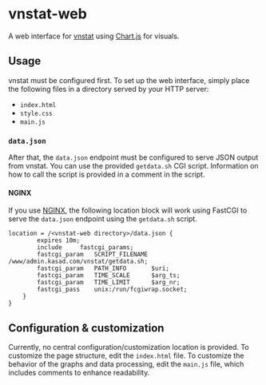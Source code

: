 # vnstat-web

A web interface for [vnstat](https://humdi.net/vnstat/) using
[Chart.js](https://www.chartjs.org/) for visuals.

## Usage

vnstat must be configured first. To set up the web interface, simply place the
following files in a directory served by your HTTP server:
* `index.html`
* `style.css`
* `main.js`

### `data.json`

After that, the `data.json` endpoint must be configured to serve JSON output
from vnstat. You can use the provided `getdata.sh` CGI script. Information on
how to call the script is provided in a comment in the script.

#### NGINX

If you use [NGINX](https://nginx.org/), the following location block will work
using FastCGI to serve the `data.json` endpoint using the `getdata.sh` script.

```nginx
location = /<vnstat-web directory>/data.json {
		expires 10m;
		include		fastcgi_params;
		fastcgi_param	SCRIPT_FILENAME /www/admin.kasad.com/vnstat/getdata.sh;
		fastcgi_param	PATH_INFO       $uri;
		fastcgi_param   TIME_SCALE      $arg_ts;
		fastcgi_param   TIME_LIMIT      $arg_nr;
		fastcgi_pass	unix:/run/fcgiwrap.socket;
	}
}
```

## Configuration & customization

Currently, no central configuration/customization location is provided. To
customize the page structure, edit the `index.html` file. To customize the
behavior of the graphs and data processing, edit the `main.js` file, which
includes comments to enhance readability.
